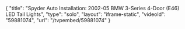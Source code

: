 {
    "title": "Spyder Auto Installation: 2002-05 BMW 3-Series 4-Door (E46) LED Tail Lights",
    "type": "solo",
    "layout": "iframe-static",
    "videoId": "59881074",
    "url": "\/tvpembed\/59881074"
}